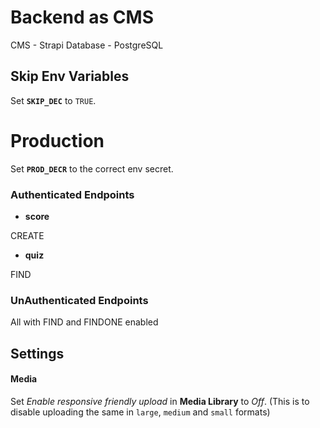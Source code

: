 # Backend as CMS

CMS - Strapi
Database - PostgreSQL

## Skip Env Variables

Set **`SKIP_DEC`** to `TRUE`.

# Production

Set **`PROD_DECR`** to the correct env secret.

### Authenticated Endpoints

-   **score**

CREATE

-   **quiz**

FIND

### UnAuthenticated Endpoints

All with FIND and FINDONE enabled

## Settings

#### Media

Set _Enable responsive friendly upload_ in **Media Library** to _Off_.
(This is to disable uploading the same in `large`, `medium` and `small` formats)
